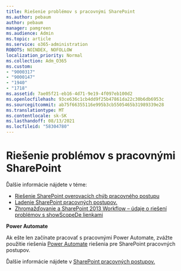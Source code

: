 ```yaml
---
title: Riešenie problémov s pracovnými SharePoint
ms.author: pebaum
author: pebaum
manager: pamgreen
ms.audience: Admin
ms.topic: article
ms.service: o365-administration
ROBOTS: NOINDEX, NOFOLLOW
localization_priority: Normal
ms.collection: Adm_O365
ms.custom:
- "9000317"
- "9000147"
- "1940"
- "1718"
ms.assetid: 7ae05f21-eb16-4d71-9e19-4f097eb100d2
ms.openlocfilehash: 93ce636c1cb4dd9f25b47861da22c30b6db6953c
ms.sourcegitcommit: ab75f66355116e995b3cb5505465b31989339e28
ms.translationtype: MT
ms.contentlocale: sk-SK
ms.lasthandoff: 08/13/2021
ms.locfileid: "58304780"
---
```

# <a name="troubleshoot-workflows-in-sharepoint"></a>Riešenie problémov s pracovnými SharePoint

Ďalšie informácie nájdete v téme:

- [Riešenie SharePoint overovacích chýb pracovného postupu](https://docs.microsoft.com/sharepoint/dev/general-development/troubleshooting-sharepoint-server-workflow-validation-errors-in-visio)
- [Ladenie SharePoint pracovných postupov.](https://docs.microsoft.com/sharepoint/dev/general-development/debugging-sharepoint-server-workflows)
- [Zhromažďovanie a SharePoint 2013 Workflow – údaje o riešení problémov s showScopeDe lienkami](https://docs.microsoft.com/sharepoint/troubleshoot/workflows/gather-workflow-data)

**Power Automate**

Ak ešte len začínate pracovať s pracovnými Power Automate, zvážte použitie riešenia [Power Automate](https://docs.microsoft.com/power-automate/modern-approvals) riešenia pre SharePoint pracovných postupov.

Ďalšie informácie nájdete v [SharePoint pracovných postupov.](https://docs.microsoft.com/alchemyinsights/sharepoint-workflows-retiring)
